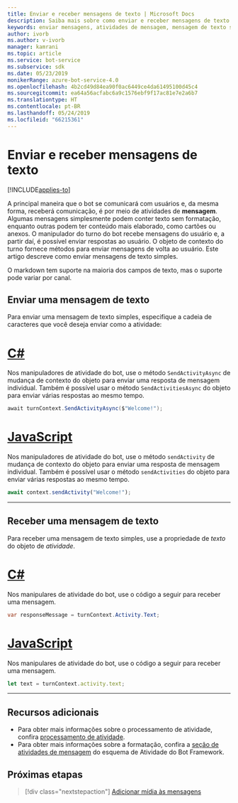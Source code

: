 ```yaml
---
title: Enviar e receber mensagens de texto | Microsoft Docs
description: Saiba mais sobre como enviar e receber mensagens de texto dentro do SDK do Bot Framework.
keywords: enviar mensagens, atividades de mensagem, mensagem de texto simples, mensagem, mensagem de texto, receber mensagens
author: ivorb
ms.author: v-ivorb
manager: kamrani
ms.topic: article
ms.service: bot-service
ms.subservice: sdk
ms.date: 05/23/2019
monikerRange: azure-bot-service-4.0
ms.openlocfilehash: 4b2cd49d84ea90f0ac6449ce4da61495100d45c4
ms.sourcegitcommit: ea64a56acfabc6a9c1576ebf9f17ac81e7e2a6b7
ms.translationtype: HT
ms.contentlocale: pt-BR
ms.lasthandoff: 05/24/2019
ms.locfileid: "66215361"
---
```

# <a name="send-and-receive-text-message"></a>Enviar e receber mensagens de texto

[!INCLUDE[applies-to](../includes/applies-to.md)]

A principal maneira que o bot se comunicará com usuários e, da mesma forma, receberá comunicação, é por meio de atividades de **mensagem**. Algumas mensagens simplesmente podem conter texto sem formatação, enquanto outras podem ter conteúdo mais elaborado, como cartões ou anexos. O manipulador do turno do bot recebe mensagens do usuário e, a partir daí, é possível enviar respostas ao usuário. O objeto de contexto do turno fornece métodos para enviar mensagens de volta ao usuário. Este artigo descreve como enviar mensagens de texto simples.

O markdown tem suporte na maioria dos campos de texto, mas o suporte pode variar por canal.

## <a name="send-a-text-message"></a>Enviar uma mensagem de texto

Para enviar uma mensagem de texto simples, especifique a cadeia de caracteres que você deseja enviar como a atividade:

# <a name="ctabcsharp"></a>[C#](#tab/csharp)

Nos manipuladores de atividade do bot, use o método `SendActivityAsync` de mudança de contexto do objeto para enviar uma resposta de mensagem individual. Também é possível usar o método `SendActivitiesAsync` do objeto para enviar várias respostas ao mesmo tempo.

```cs
await turnContext.SendActivityAsync($"Welcome!");
```

# <a name="javascripttabjavascript"></a>[JavaScript](#tab/javascript)

Nos manipuladores de atividade do bot, use o método `sendActivity` de mudança de contexto do objeto para enviar uma resposta de mensagem individual. Também é possível usar o método `sendActivities` do objeto para enviar várias respostas ao mesmo tempo.

```javascript
await context.sendActivity("Welcome!");
```
---
## <a name="receive-a-text-message"></a>Receber uma mensagem de texto

Para receber uma mensagem de texto simples, use a propriedade de *texto* do objeto de *atividade*. 

# <a name="ctabcsharp"></a>[C#](#tab/csharp)

Nos manipulares de atividade do bot, use o código a seguir para receber uma mensagem. 

```cs
var responseMessage = turnContext.Activity.Text;
```

# <a name="javascripttabjavascript"></a>[JavaScript](#tab/javascript)

Nos manipulares de atividade do bot, use o código a seguir para receber uma mensagem.

```javascript
let text = turnContext.activity.text;
```

---

## <a name="additional-resources"></a>Recursos adicionais

- Para obter mais informações sobre o processamento de atividade, confira [processamento de atividade](~/v4sdk/bot-builder-basics.md#the-activity-processing-stack).
- Para obter mais informações sobre a formatação, confira a [seção de atividades de mensagem](https://aka.ms/botSpecs-activitySchema#message-activity) do esquema de Atividade do Bot Framework.

## <a name="next-steps"></a>Próximas etapas

> [!div class="nextstepaction"]
> [Adicionar mídia às mensagens](./bot-builder-howto-add-media-attachments.md)
